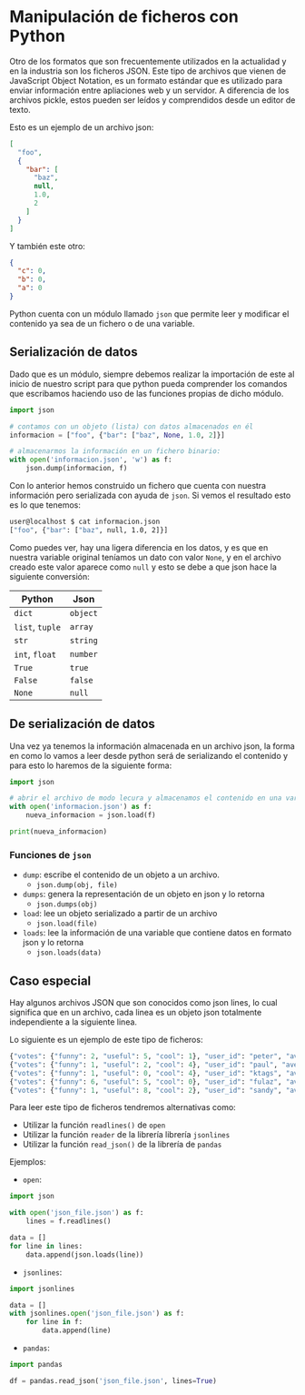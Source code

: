 # Manipulación de ficheros con Python

Otro de los formatos que son frecuentemente utilizados en la actualidad y en la
industria son los ficheros JSON. Este tipo de archivos que vienen de JavaScript
Object Notation, es un formato estándar que es utilizado para enviar información
entre apliaciones web y un servidor. A diferencia de los archivos pickle, estos
pueden ser leídos y comprendidos desde un editor de texto.

Esto es un ejemplo  de un archivo json:

```json
[
  "foo",
  {
    "bar": [
      "baz",
      null,
      1.0,
      2
    ]
  }
]
```

Y también este otro:

```json
{
  "c": 0,
  "b": 0,
  "a": 0
}
```

Python cuenta con un módulo llamado `json` que permite leer y modificar el
contenido ya sea de un fichero o de una variable.

## Serialización de datos

Dado que es un módulo, siempre debemos realizar la importación de este al inicio
de nuestro script para que python pueda comprender los comandos que escribamos
haciendo uso de las funciones propias de dicho módulo.

```python
import json

# contamos con un objeto (lista) con datos almacenados en él
informacion = ["foo", {"bar": ["baz", None, 1.0, 2]}]

# almacenarmos la información en un fichero binario:
with open('informacion.json', 'w') as f:
    json.dump(informacion, f)
```

Con lo anterior hemos construido un fichero que cuenta con nuestra información
pero serializada con ayuda de `json`. Si vemos el resultado esto es lo que
tenemos:

```sh
user@localhost $ cat informacion.json
["foo", {"bar": ["baz", null, 1.0, 2]}]
```

Como puedes ver, hay una ligera diferencia en los datos, y es que en nuestra
variable original teníamos un dato con valor `None`, y en el archivo creado este
valor aparece como `null` y esto se debe a que json hace la siguiente conversión:

| **Python** | **Json** |
|--------|------|
| `dict`   | `object`
| `list`, `tuple` | `array`
| `str` | `string`
| `int`, `float` | `number`
| `True` | `true`
| `False` | `false`
| `None` | `null`


## De serialización de datos

Una vez ya tenemos la información almacenada en un archivo json, la forma en
como lo vamos a leer desde python será de serializando el contenido y para esto
lo haremos de la siguiente forma:

```python
import json

# abrir el archivo de modo lecura y almacenamos el contenido en una variable
with open('informacion.json') as f:
    nueva_informacion = json.load(f)

print(nueva_informacion)
```

### Funciones de `json`

- `dump`: escribe el contenido de un objeto a un archivo.
    - `json.dump(obj, file)`
- `dumps`: genera la representación de un objeto en json y lo retorna
    - `json.dumps(obj)`
- `load`: lee un objeto serializado a partir de un archivo
    - `json.load(file)`
- `loads`: lee la información de una variable que contiene datos en formato json y lo retorna
    - `json.loads(data)`

## Caso especial

Hay algunos archivos JSON que son conocidos como json lines, lo cual significa
que en un archivo, cada linea es un objeto json totalmente independiente a la
siguiente linea.

Lo siguiente es un ejemplo de este tipo de ficheros:

```python
{"votes": {"funny": 2, "useful": 5, "cool": 1}, "user_id": "peter", "average_stars": 3.5, "review_count": 12}
{"votes": {"funny": 1, "useful": 2, "cool": 4}, "user_id": "paul", "average_stars": 3.5, "review_count": 12}
{"votes": {"funny": 1, "useful": 0, "cool": 4}, "user_id": "ktags", "average_stars": 3.5, "review_count": 12}
{"votes": {"funny": 6, "useful": 5, "cool": 0}, "user_id": "fulaz", "average_stars": 3.5, "review_count": 12}
{"votes": {"funny": 1, "useful": 8, "cool": 2}, "user_id": "sandy", "average_stars": 3.5, "review_count": 12}
```

Para leer este tipo de ficheros tendremos alternativas como:
- Utilizar la función `readlines()` de `open`
- Utilizar la función `reader` de la librería librería `jsonlines`
- Utilizar la función `read_json()` de la librería de `pandas`

Ejemplos:

- `open`:

```python
import json

with open('json_file.json') as f:
    lines = f.readlines()

data = []
for line in lines:
    data.append(json.loads(line))
```

- `jsonlines`:

```python
import jsonlines

data = []
with jsonlines.open('json_file.json') as f:
    for line in f:
        data.append(line)
```

- `pandas`:

```python
import pandas

df = pandas.read_json('json_file.json', lines=True)
```